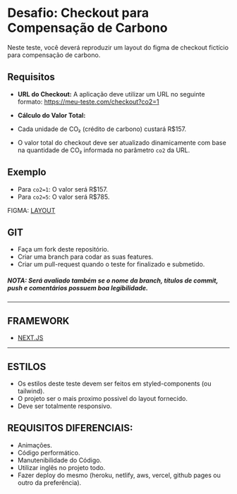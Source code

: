 # Desafio: Checkout para Compensação de Carbono

Neste teste, você deverá reproduzir um layout do figma de checkout fictício para compensação de carbono.

## Requisitos

- **URL do Checkout:** A aplicação deve utilizar um URL no seguinte formato:
https://meu-teste.com/checkout?co2=1

- **Cálculo do Valor Total:** 
- Cada unidade de CO₂ (crédito de carbono) custará R$157.
- O valor total do checkout deve ser atualizado dinamicamente com base na quantidade de CO₂ informada no parâmetro `co2` da URL.

## Exemplo

- Para `co2=1`: O valor será R$157.
- Para `co2=5`: O valor será R$785.

FIGMA:
[LAYOUT](https://www.figma.com/design/3dbuGSs6oCSLkPw9viSsfT/Front-end-Teste?node-id=0-1&t=KvUCyOT5Miiuh0D5-1)

## GIT
- Faça um fork deste repositório.
- Criar uma branch para codar as suas features.
- Criar um pull-request quando o teste for finalizado e submetido.

##### **NOTA: Será avaliado também se o nome da branch, títulos de commit, push e comentários possuem boa legibilidade.**

-----------------------------------------------------

## FRAMEWORK

- [NEXT.JS](https://nextjs.org/docs)

-----------------------------------------------------

## ESTILOS

- Os estilos deste teste devem ser feitos em styled-components (ou tailwind).
- O projeto ser o mais proximo possivel do layout fornecido.
- Deve ser totalmente responsivo.

## REQUISITOS DIFERENCIAIS:

- Animações.
- Código performático.
- Manutenibilidade do Código.
- Utilizar inglês no projeto todo.
- Fazer deploy do mesmo (heroku, netlify, aws, vercel, github pages ou outro da preferência).
